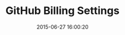 ---
layout: post
title:  "GitHub Billing Settings"
date:   2015-06-27 16:00:20
categories: github
tags: account profile settings billing
screenshot: github-personal-settings-5.jpg
alt-screenshots: github-personal-settings-5-details.jpg github-personal-settings-5-form.jpg
---